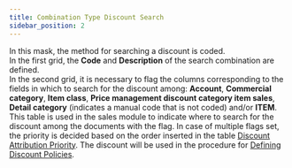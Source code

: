 ```yaml
---
title: Combination Type Discount Search
sidebar_position: 2
---
```


In this mask, the method for searching a discount is coded.      
In the first grid, the **Code** and **Description** of the search combination are defined.      
In the second grid, it is necessary to flag the columns corresponding to the fields in which to search for the discount among: **Account**, **Commercial category**, **Item class**, **Price management discount category item sales**, **Detail category** (indicates a manual code that is not coded) and/or **ITEM**. 
This table is used in the sales module to indicate where to search for the discount among the documents with the flag. In case of multiple flags set, the priority is decided based on the order inserted in the table [Discount Attribution Priority](/docs/sales/price-control/priority). The discount will be used in the procedure for [Defining Discount Policies](/docs/sales/price-control/definition).